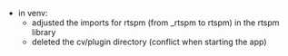 - in venv:
	- adjusted the imports for rtspm (from _rtspm to rtspm) in the rtspm library
	- deleted the cv/plugin directory (conflict when starting the app)



